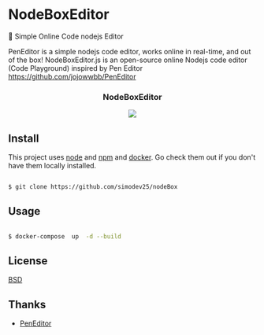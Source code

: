 # NodeBoxEditor


:rocket: ​Simple Online Code nodejs Editor

PenEditor is a simple nodejs code editor, works online in real-time, and out of the box! NodeBoxEditor.js is an open-source online Nodejs code editor (Code Playground) inspired by Pen Editor
https://github.com/jojowwbb/PenEditor



  <h3 align="center">NodeBoxEditor</h3>
 
<p align="center">
  <a href="https://github.com/simodev25/nodeBox">
    <img src="https://user-images.githubusercontent.com/3184484/139304246-a6932924-0904-4568-82ca-6733e4951200.png" />
  </a>
</p>


## Install

This project uses [node](http://nodejs.org) and [npm](https://npmjs.com) and  [docker](https://www.docker.com). Go check them out if you don't have them locally installed.

```sh

$ git clone https://github.com/simodev25/nodeBox

```

## Usage

```sh

$ docker-compose  up  -d --build

```

## License

[BSD](LICENSE)

## Thanks

-   [PenEditor](https://github.com/jojowwbb/PenEditor)
